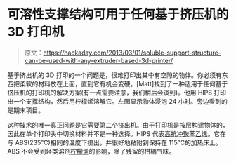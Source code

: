 # 可溶性支撑结构可用于任何基于挤压机的 3D 打印机

> 原文：<https://hackaday.com/2013/03/01/soluble-support-structure-can-be-used-with-any-extruder-based-3d-printer/>

基于挤出机的 3D 打印的一个问题是，很难打印出其中有空隙的物体。你必须有东西把柔软的材料放在上面，直到它有机会变硬。[Matt]找到了一种适用于任何基于挤压机的打印机的解决方案(有一点需要注意，我们稍后会谈到)。他用 HIPS 打印出一个支撑结构，然后用柠檬烯溶解它。左图显示物体浸泡 24 小时。旁边看到的是期末项目。

这种技术的唯一真正问题是它需要第二个挤出机。由于打印机是按层构建物体的，因此在单个打印头中切换材料并不是一种选择。HIPS 代表[高抗冲聚苯乙烯](http://en.wikipedia.org/wiki/Polystyrene#Copolymers)。它在与 ABS(235℃)相同的温度下挤出，并很好地粘附到保持在 115℃的加热床上。ABS 不会受到烃类溶剂[柠檬烯](http://en.wikipedia.org/wiki/Limonene)的影响，除了残留的柑橘气味。